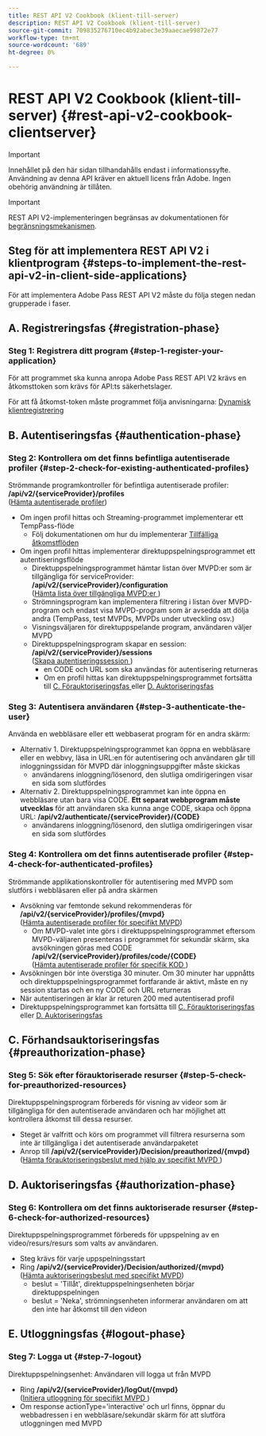 ```yaml
---
title: REST API V2 Cookbook (klient-till-server)
description: REST API V2 Cookbook (klient-till-server)
source-git-commit: 709835276710ec4b92abec3e39aaecae99872e77
workflow-type: tm+mt
source-wordcount: '689'
ht-degree: 0%

---
```



# REST API V2 Cookbook (klient-till-server) {#rest-api-v2-cookbook-clientserver}

>[!IMPORTANT]
>
> Innehållet på den här sidan tillhandahålls endast i informationssyfte. Användning av denna API kräver en aktuell licens från Adobe. Ingen obehörig användning är tillåten.

>[!IMPORTANT]
>
> REST API V2-implementeringen begränsas av dokumentationen för [begränsningsmekanismen](/help/authentication/throttling-mechanism.md).

## Steg för att implementera REST API V2 i klientprogram {#steps-to-implement-the-rest-api-v2-in-client-side-applications}

För att implementera Adobe Pass REST API V2 måste du följa stegen nedan grupperade i faser.

## A. Registreringsfas {#registration-phase}

### Steg 1: Registrera ditt program {#step-1-register-your-application}

För att programmet ska kunna anropa Adobe Pass REST API V2 krävs en åtkomsttoken som krävs för API:ts säkerhetslager.

För att få åtkomst-token måste programmet följa anvisningarna: [Dynamisk klientregistrering](../../dcr-api/apis/dynamic-client-registration-apis-retrieve-access-token.md)

## B. Autentiseringsfas {#authentication-phase}

### Steg 2: Kontrollera om det finns befintliga autentiserade profiler {#step-2-check-for-existing-authenticated-profiles}

Strömmande programkontroller för befintliga autentiserade profiler: <b>/api/v2/{serviceProvider}/profiles</b><br>
([Hämta autentiserade profiler](../apis/profiles-apis/rest-api-v2-profiles-apis-retrieve-profiles.md))

* Om ingen profil hittas och Streaming-programmet implementerar ett TempPass-flöde
   * Följ dokumentationen om hur du implementerar [Tillfälliga åtkomstflöden](../flows/temporary-access-flows/rest-api-v2-access-temporary-flows.md)
* Om ingen profil hittas implementerar direktuppspelningsprogrammet ett autentiseringsflöde
   * Direktuppspelningsprogrammet hämtar listan över MVPD:er som är tillgängliga för serviceProvider: <b>/api/v2/{serviceProvider}/configuration</b><br>
([Hämta lista över tillgängliga MVPD:er ](../apis/configuration-apis/rest-api-v2-configuration-apis-retrieve-configuration-for-specific-service-provider.md))
   * Strömningsprogram kan implementera filtrering i listan över MVPD-program och endast visa MVPD-program som är avsedda att dölja andra (TempPass, test MVPDs, MVPDs under utveckling osv.)
   * Visningsväljaren för direktuppspelande program, användaren väljer MVPD
   * Direktuppspelningsprogram skapar en session: <b>/api/v2/{serviceProvider}/sessions </b><br>
([Skapa autentiseringssession ](../apis/sessions-apis/rest-api-v2-sessions-apis-create-authentication-session.md))<br>
      * en CODE och URL som ska användas för autentisering returneras
      * Om en profil hittas kan direktuppspelningsprogrammet fortsätta till <a href="#preauthorization-phase">C. Förauktoriseringsfas </a> eller <a href="#authorization-phase">D. Auktoriseringsfas </a>

### Steg 3: Autentisera användaren {#step-3-authenticate-the-user}

Använda en webbläsare eller ett webbaserat program för en andra skärm:

* Alternativ 1. Direktuppspelningsprogrammet kan öppna en webbläsare eller en webbvy, läsa in URL:en för autentisering och användaren går till inloggningssidan för MVPD där inloggningsuppgifter måste skickas
   * användarens inloggning/lösenord, den slutliga omdirigeringen visar en sida som slutfördes
* Alternativ 2. Direktuppspelningsprogrammet kan inte öppna en webbläsare utan bara visa CODE. <b>Ett separat webbprogram måste utvecklas</b> för att användaren ska kunna ange CODE, skapa och öppna URL: <b>/api/v2/authenticate/{serviceProvider}/{CODE}</b>
   * användarens inloggning/lösenord, den slutliga omdirigeringen visar en sida som slutfördes

### Steg 4: Kontrollera om det finns autentiserade profiler {#step-4-check-for-authenticated-profiles}

Strömmande applikationskontroller för autentisering med MVPD som slutförs i webbläsaren eller på andra skärmen

* Avsökning var femtonde sekund rekommenderas för <b>/api/v2/{serviceProvider}/profiles/{mvpd}</b><br>
([Hämta autentiserade profiler för specifikt MVPD](../apis/profiles-apis/rest-api-v2-profiles-apis-retrieve-profile-for-specific-mvpd.md))
   * Om MVPD-valet inte görs i direktuppspelningsprogrammet eftersom MVPD-väljaren presenteras i programmet för sekundär skärm, ska avsökningen göras med CODE <b>/api/v2/{serviceProvider}/profiles/code/{CODE}</b><br>
([Hämta autentiserade profiler för specifik KOD ](../apis/profiles-apis/rest-api-v2-profiles-apis-retrieve-profile-for-specific-code.md))
* Avsökningen bör inte överstiga 30 minuter. Om 30 minuter har uppnåtts och direktuppspelningsprogrammet fortfarande är aktivt, måste en ny session startas och en ny CODE och URL returneras
* När autentiseringen är klar är returen 200 med autentiserad profil
* Direktuppspelningsprogrammet kan fortsätta till <a href="#preauthorization-phase">C. Förauktoriseringsfas </a> eller <a href="#authorization-phase">D. Auktoriseringsfas </a>

## C. Förhandsauktoriseringsfas {#preauthorization-phase}

### Steg 5: Sök efter förauktoriserade resurser {#step-5-check-for-preauthorized-resources}

Direktuppspelningsprogram förbereds för visning av videor som är tillgängliga för den autentiserade användaren och har möjlighet att kontrollera
åtkomst till dessa resurser.

* Steget är valfritt och körs om programmet vill filtrera resurserna som inte är tillgängliga i det autentiserade användarpaketet
* Anrop till <b>/api/v2/{serviceProvider}/Decision/preauthorized/{mvpd}</b><br>
([Hämta förauktoriseringsbeslut med hjälp av specifikt MVPD ](../apis/decisions-apis/rest-api-v2-decisions-apis-retrieve-preauthorization-decisions-using-specific-mvpd.md))

## D. Auktoriseringsfas {#authorization-phase}

### Steg 6: Kontrollera om det finns auktoriserade resurser {#step-6-check-for-authorized-resources}

Direktuppspelningsprogrammet förbereds för uppspelning av en video/resurs/resurs som valts av användaren.

* Steg krävs för varje uppspelningsstart
* Ring <b>/api/v2/{serviceProvider}/Decision/authorized/{mvpd}</b><br>
([Hämta auktoriseringsbeslut med specifikt MVPD](../apis/decisions-apis/rest-api-v2-decisions-apis-retrieve-authorization-decisions-using-specific-mvpd.md))
   * beslut = &#39;Tillåt&#39;, direktuppspelningsenheten börjar direktuppspelningen
   * beslut = &#39;Neka&#39;, strömningsenheten informerar användaren om att den inte har åtkomst till den videon

## E. Utloggningsfas {#logout-phase}

### Steg 7: Logga ut {#step-7-logout}

Direktuppspelningsenhet: Användaren vill logga ut från MVPD

* Ring <b>/api/v2/{serviceProvider}/logOut/{mvpd}</b><br>
([Initiera utloggning för specifikt MVPD ](../apis/logout-apis/rest-api-v2-logout-apis-initiate-logout-for-specific-mvpd.md))
* Om response actionType=&#39;interactive&#39; och url finns, öppnar du webbadressen i en webbläsare/sekundär skärm för att slutföra utloggningen med MVPD
